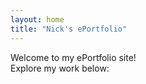```yaml
---
layout: home
title: "Nick's ePortfolio"
---
```


Welcome to my ePortfolio site!  
Explore my work below:

